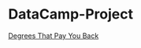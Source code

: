 # DataCamp-Project


[Degrees That Pay You Back](https://github.com/mhaqiw/DataCamp-Project/blob/master/Degrees%20That%20Pay%20You%20Back.ipynb)
